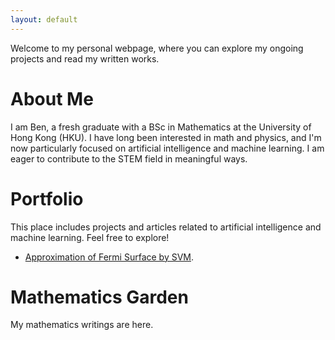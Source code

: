 ```yaml
---
layout: default
---
```


Welcome to my personal webpage, where you can explore my ongoing projects and read my written works.

# About Me

I am Ben, a fresh graduate with a BSc in Mathematics at the University of Hong Kong (HKU). I have long been interested in math and physics, and I'm now particularly focused on artificial intelligence and machine learning. I am eager to contribute to the STEM field in meaningful ways. 

# Portfolio

This place includes projects and articles related to artificial intelligence and machine learning. Feel free to explore! 

- [Approximation of Fermi Surface by SVM](./pages/Fermi/index.html).

# Mathematics Garden

My mathematics writings are here. 
